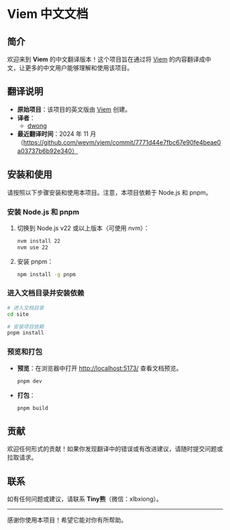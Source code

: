 # Viem 中文文档

## 简介

欢迎来到 **Viem** 的中文翻译版本！这个项目旨在通过将 [Viem](https://viem.sh/) 的内容翻译成中文，让更多的中文用户能够理解和使用该项目。

## 翻译说明

- **原始项目**：该项目的英文版由 [Viem](https://github.com/wevm) 创建。
- **译者**：
  - [dwong](https://github.com/0xdwong)
- **最近翻译时间**：2024 年 11 月（https://github.com/wevm/viem/commit/7771d44e7fbc67e90fe4beae0a03737b6b92e340）

## 安装和使用

请按照以下步骤安装和使用本项目。注意，本项目依赖于 Node.js 和 pnpm。

### 安装 Node.js 和 pnpm

1. 切换到 Node.js v22 或以上版本（可使用 nvm）：
   ```bash
   nvm install 22
   nvm use 22
   ```

2. 安装 pnpm：
   ```bash
   npm install -g pnpm
   ```

### 进入文档目录并安装依赖

```bash
# 进入文档目录
cd site

# 安装项目依赖
pnpm install
```

### 预览和打包

- **预览**：在浏览器中打开 [http://localhost:5173/](http://localhost:5173/) 查看文档预览。
  ```bash
  pnpm dev
  ```

- **打包**：
  ```bash
  pnpm build
  ```

## 贡献

欢迎任何形式的贡献！如果你发现翻译中的错误或有改进建议，请随时提交问题或拉取请求。

## 联系

如有任何问题或建议，请联系 **Tiny熊**（微信：xlbxiong）。

---

感谢你使用本项目！希望它能对你有所帮助。
